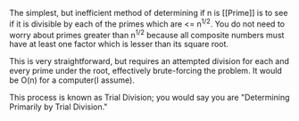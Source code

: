 

The simplest, but inefficient method of determining if n is [[Prime]] is to see if it is divisible by each of the primes which are <= n<sup>1/2</sup>. You do not need to worry about primes greater than n<sup>1/2</sup> because all composite numbers must have at least one factor which is lesser than its square root.

This is very straightforward, but requires an attempted division for each and every prime under the root, effectively brute-forcing the problem. It would be O(n) for a computer(I assume).

This process is known as Trial Division; you would say you are "Determining Primarily by Trial Division."